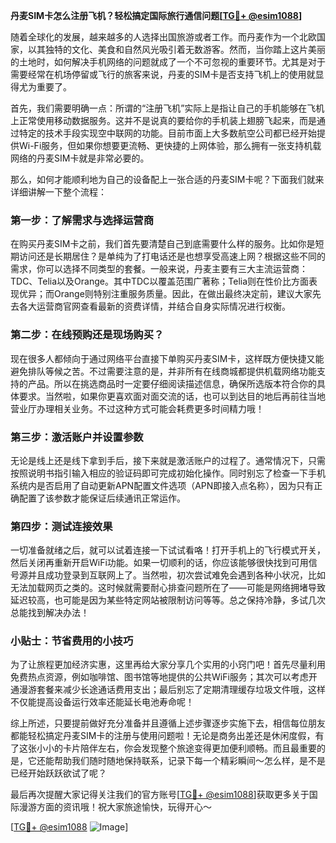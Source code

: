 **丹麦SIM卡怎么注册飞机？轻松搞定国际旅行通信问题[[TG💪+ @esim1088](https://t.me/s/esim1088)]**

随着全球化的发展，越来越多的人选择出国旅游或者工作。而丹麦作为一个北欧国家，以其独特的文化、美食和自然风光吸引着无数游客。然而，当你踏上这片美丽的土地时，如何解决手机网络的问题就成了一个不可忽视的重要环节。尤其是对于需要经常在机场停留或飞行的旅客来说，丹麦的SIM卡是否支持飞机上的使用就显得尤为重要了。

首先，我们需要明确一点：所谓的“注册飞机”实际上是指让自己的手机能够在飞机上正常使用移动数据服务。这并不是说真的要给你的手机装上翅膀飞起来，而是通过特定的技术手段实现空中联网的功能。目前市面上大多数航空公司都已经开始提供Wi-Fi服务，但如果你想要更流畅、更快捷的上网体验，那么拥有一张支持机载网络的丹麦SIM卡就是非常必要的。

那么，如何才能顺利地为自己的设备配上一张合适的丹麦SIM卡呢？下面我们就来详细讲解一下整个流程：

### 第一步：了解需求与选择运营商

在购买丹麦SIM卡之前，我们首先要清楚自己到底需要什么样的服务。比如你是短期访问还是长期居住？是单纯为了打电话还是也想享受高速上网？根据这些不同的需求，你可以选择不同类型的套餐。一般来说，丹麦主要有三大主流运营商：TDC、Telia以及Orange。其中TDC以覆盖范围广著称；Telia则在性价比方面表现优异；而Orange则特别注重服务质量。因此，在做出最终决定前，建议大家先去各大运营商官网查看最新的资费详情，并结合自身实际情况进行权衡。

### 第二步：在线预购还是现场购买？

现在很多人都倾向于通过网络平台直接下单购买丹麦SIM卡，这样既方便快捷又能避免排队等候之苦。不过需要注意的是，并非所有在线商城都提供机载网络功能支持的产品。所以在挑选商品时一定要仔细阅读描述信息，确保所选版本符合你的具体要求。当然啦，如果你更喜欢面对面交流的话，也可以到达目的地后再前往当地营业厅办理相关业务。不过这种方式可能会耗费更多时间精力哦！

### 第三步：激活账户并设置参数

无论是线上还是线下拿到手后，接下来就是激活账户的过程了。通常情况下，只需按照说明书指引输入相应的验证码即可完成初始化操作。同时别忘了检查一下手机系统内是否启用了自动更新APN配置文件选项（APN即接入点名称），因为只有正确配置了该参数才能保证后续通讯正常运作。

### 第四步：测试连接效果

一切准备就绪之后，就可以试着连接一下试试看咯！打开手机上的飞行模式开关，然后关闭再重新开启WiFi功能。如果一切顺利的话，你应该能够很快找到可用信号源并且成功登录到互联网上了。当然啦，初次尝试难免会遇到各种小状况，比如无法加载网页之类的。这时候就需要耐心排查问题所在了——可能是网络拥堵导致延迟较高，也可能是因为某些特定网站被限制访问等等。总之保持冷静，多试几次总能找到解决办法！

### 小贴士：节省费用的小技巧

为了让旅程更加经济实惠，这里再给大家分享几个实用的小窍门吧！首先尽量利用免费热点资源，例如咖啡馆、图书馆等地提供的公共WiFi服务；其次可以考虑开通漫游套餐来减少长途通话费用支出；最后别忘了定期清理缓存垃圾文件哦，这样不仅能提高设备运行效率还能延长电池寿命呢！

综上所述，只要提前做好充分准备并且遵循上述步骤逐步实施下去，相信每位朋友都能轻松搞定丹麦SIM卡的注册与使用问题啦！无论是商务出差还是休闲度假，有了这张小小的卡片陪伴左右，你会发现整个旅途变得更加便利顺畅。而且最重要的是，它还能帮助我们随时随地保持联系，记录下每一个精彩瞬间～怎么样，是不是已经开始跃跃欲试了呢？

最后再次提醒大家记得关注我们的官方账号[[TG💪+ @esim1088](https://t.me/s/esim1088)]获取更多关于国际漫游方面的资讯哦！祝大家旅途愉快，玩得开心～

[[TG💪+ @esim1088](https://t.me/s/esim1088) ![Image](https://i.postimg.cc/4NQfJmqS/Snipaste-2025-05-13-00-14-12.png)]